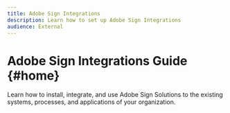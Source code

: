 ```yaml
---
title: Adobe Sign Integrations 
description: Learn how to set up Adobe Sign Integrations
audience: External
---
```

# Adobe Sign Integrations Guide {#home} 

Learn how to install, integrate, and use Adobe Sign Solutions to the existing systems, processes, and applications of your organization.
